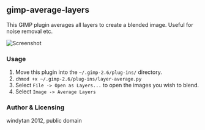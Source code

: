 ## gimp-average-layers

This GIMP plugin averages all layers to create a blended image. Useful for noise removal etc.

![Screenshot](http://www.cs.helsinki.fi/u/okraisan/dance.png)

### Usage

1. Move this plugin into the `~/.gimp-2.6/plug-ins/` directory.
2. `chmod +x ~/.gimp-2.6/plug-ins/layer-average.py`
3. Select `File -> Open as Layers...` to open the images you wish to blend.
4. Select `Image -> Average Layers`

### Author & Licensing
windytan 2012, public domain

